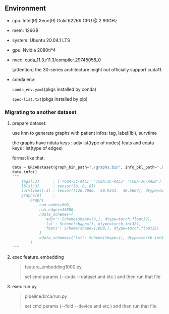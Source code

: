 ## Environment

+ cpu: Intel(R) Xeon(R) Gold 6226R CPU @ 2.90GHz

+ mem: 126GB

+ system: Ubuntu 20.04.1 LTS

+ gpu: Nvidia 2080ti*4

+ nvcc: cuda_11.3.r11.3/compiler.29745058_0

  [attention] the 30-series architecture might not officially support cuda11.

+ conda env:

  `conda_env.yaml`(pkgs installed by conda)

  `spec-list.txt`(pkgs installed by pip)

### Migrating to another dataset

1. prepare dataset:

    use knn to generate graphs with patient infos: tag, label(lbl), survtime

    the graphs have ndata keys : adjv lst(type of nodes) feats and edata keys : lst(type of edges)

    format like that:

      ```python
      data = BRCADataset(graph_bin_path="./graphs.bin", info_pkl_path="./info.pkl")
      data.info()
      """
          tags[:3]      : ['TCGA-3C-AALI' 'TCGA-3C-AALJ' 'TCGA-3C-AALK']
          lbls[:3]      : tensor([0, 0, 0])
          survtimes[:3] : tensor([126.7000,  40.9333,  40.5667], dtype=torch.float64)
          graphs[0]     : 
              Graph(
                  num_nodes=900, 
                  num_edges=45000,
                  ndata_schemes={
                    'adjv': Scheme(shape=(9,), dtype=torch.float32), 
                    'lst': Scheme(shape=(), dtype=torch.int32), 
                    'feats': Scheme(shape=(1000,), dtype=torch.float32)
                  }
                  edata_schemes={'lst': Scheme(shape=(), dtype=torch.int32)}
              )
      """
      ```

2. exec feature_embedding

   > feature_embedding1000.py
   > 
   > set cmd params (--cuda --dataset and etc.) and then run that file
   > 

3. exec run.py

   > pipeline/brca/run.py
   >
   > set cmd params (--fold --device and etc.) and then run that file
   >
